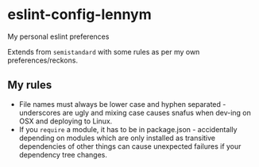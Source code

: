 # eslint-config-lennym
My personal eslint preferences

Extends from `semistandard` with some rules as per my own preferences/reckons.

## My rules

* File names must always be lower case and hyphen separated - underscores are ugly and mixing case causes snafus when dev-ing on OSX and deploying to Linux.
* If you `require` a module, it has to be in package.json - accidentally depending on modules which are only installed as transitive dependencies of other things can cause unexpected failures if your dependency tree changes.
